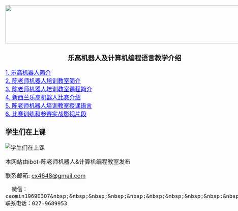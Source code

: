 <title>
	Robot class - Robotics course - New Zealand - NZ - Python course - IT course
</title>
<meta name="viewport" content="我们教9到12岁的孩子学习乐高机器人的搭建和编程，并且在3年多的时间里取得了新西兰机器人比赛FLL和Robocup的多个冠军。教学使用中文普通话。We teach children aged 9 to 12 to learn the construction and programming of LEGO robots, and in more than three years have won several championships in the New Zealand robotics competition FLL and Robocup. Teaching uses Mandarin Chinese." />
<div style="width:750px; margin:auto">
	<img height="120" width="750" src="http://ibot.nz/images/head2.jpg" />
<h2 align = "center">乐高机器人及计算机编程语言教学介绍</h2>
<font size="4">
<a href="http://ibot.nz/Intro1.html" style="color:blue;">1. 乐高机器人简介</a> 
<br>
<a href="http://ibot.nz/Intro2.html" style="color:blue;">2. 陈老师机器人培训教室简介</a>
<br>
<a href="http://ibot.nz/Intro3.html" style="color:blue;">3. 陈老师机器人培训教室课程简介</a>
<br>
<a href="http://ibot.nz/Intro4.html" style="color:blue;">4. 新西兰乐高机器人比赛介绍</a>
<br>
<a href="http://ibot.nz/Intro5.html" style="color:blue;">5. 陈老师机器人培训教室授课语言</a>
<br>
<a href="http://ibot.nz/Intro6.html" style="color:blue;">6. 比赛训练和参赛实战影视片段</a>
<p>

<h3><font color="black">学生们在上课</font></h3>
<img src="https://raw.githubusercontent.com/wiki/LegoEduNZ/LegoEduNZ.github.io/p0.jpg"  alt="学生们在上课" />
<footer>
  <p>
	本网站由ibot-陈老师机器人&amp;计算机编程教室发布
  </p>  
  <p>
	联系邮箱: <a  href="cx4648@gmail.com">cx4648@gmail.com</a>	&nbsp;&nbsp;&nbsp;&nbsp;&nbsp;&nbsp;&nbsp;&nbsp;
	  
	  微信：caomin19690307&nbsp;&nbsp;&nbsp;&nbsp;&nbsp;&nbsp;&nbsp;&nbsp;&nbsp;&nbsp;
	联系电话：027-9689953
  </p>	  
</footer>
